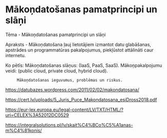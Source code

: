 # Mākoņdatošanas pamatprincipi un slāņi

Tēma - Mākoņdatošanas pamatprincipi un slāņi

Apraksts - Mākoņdatošana ļauj lietotājiem izmantot datu glabāšanas, apstrādes un programmatūras pakalpojumus, piekļūstot attālināti caur internetu. 

Ko pētīs:
         Mākoņdatošanas slāņus: (IaaS, PaaS, SaaS).
         Mākoņpakalpojumu veidi: (public cloud, private cloud, hybrid cloud).
         
         Mākoņdatošanas ieguvumus, problēmas un riskus.
         

https://datubazes.wordpress.com/2011/02/02/makondatosana/

https://cert.lv/uploads/5_Juris_Puce_Makondatosana_esiDross2018.pdf

https://eur-lex.europa.eu/legal-content/LV/TXT/HTML/?uri=CELEX%3A52012DC0529

https://integralsolutions.pl/lv/skait%C4%BCo%C5%A1anas-m%C4%81konis/
